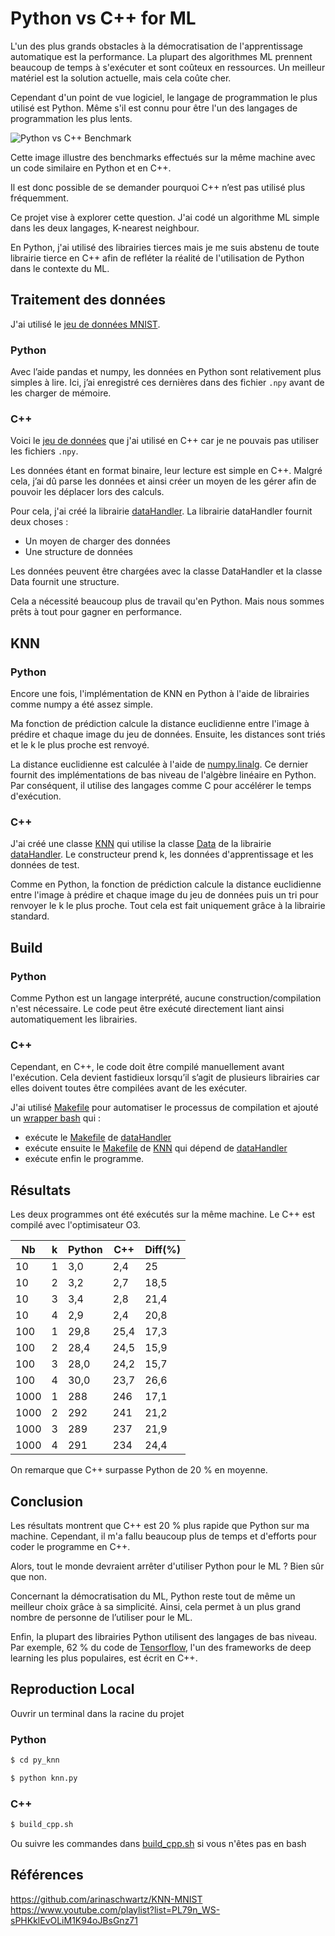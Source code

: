 # Python vs C++ for ML

L'un des plus grands obstacles à la démocratisation de l'apprentissage automatique est la performance. La plupart des algorithmes ML prennent beaucoup de temps à s'exécuter et sont coûteux en ressources.
Un meilleur matériel est la solution actuelle, mais cela coûte cher.

Cependant d'un point de vue logiciel, le langage de programmation le plus utilisé est Python. Même s'il est connu pour être l'un des langages de programmation les plus lents.

![Python vs C++ Benchmark](https://user-images.githubusercontent.com/71285263/191569304-bec1749f-ac1d-4773-86bf-576ab7730d29.png)

Cette image illustre des benchmarks effectués sur la même machine avec un code similaire en Python et en C++.

Il est donc possible de se demander pourquoi C++ n’est pas utilisé plus fréquemment.

Ce projet vise à explorer cette question. J'ai codé un algorithme ML simple dans les deux langages, K-nearest neighbour.

En Python, j'ai utilisé des librairies tierces mais je me suis abstenu de toute librairie tierce en C++ afin de refléter la réalité de l'utilisation de Python dans le contexte du ML.

## Traitement des données

J'ai utilisé le [jeu de données MNIST](https://en.wikipedia.org/wiki/MNIST_database).

### Python

Avec l’aide pandas et numpy, les données en Python sont relativement plus simples à lire. Ici, j’ai enregistré ces dernières dans des fichier `.npy` avant de les charger de mémoire.

### C++

Voici le [jeu de données](http://yann.lecun.com/exdb/mnist/) que j'ai utilisé en C++ car je ne pouvais pas utiliser les fichiers `.npy`. 

Les données étant en format binaire, leur lecture est simple en C++. Malgré cela, j’ai dû parse les données et ainsi créer un moyen de les gérer afin de pouvoir les déplacer lors des calculs.

Pour cela, j'ai créé la librairie [dataHandler](https://github.com/aryamaan3/cpp-vs-python-ml/tree/main/dataHandler).
La librairie dataHandler fournit deux choses :
- Un moyen de charger des données
- Une structure de données

Les données peuvent être chargées avec la classe DataHandler et la classe Data fournit une structure.

Cela a nécessité beaucoup plus de travail qu'en Python. Mais nous sommes prêts à tout pour gagner en performance.

## KNN

### Python

Encore une fois, l'implémentation de KNN en Python à l'aide de librairies comme numpy a été assez simple.

Ma fonction de prédiction calcule la distance euclidienne entre l'image à prédire et chaque image du jeu de données. Ensuite, les distances sont triés et le k le plus proche est renvoyé.

La distance euclidienne est calculée à l'aide de [numpy.linalg](https://numpy.org/doc/stable/reference/routines.linalg.html). Ce dernier fournit des implémentations de bas niveau de l'algèbre linéaire en Python. Par conséquent, il utilise des langages comme C pour accélérer le temps d'exécution.

### C++

J'ai créé une classe [KNN](https://github.com/aryamaan3/cpp-vs-python-ml/blob/main/knn/include/knn.hpp) qui utilise la classe [Data](https://github.com/aryamaan3/cpp-vs-python-ml/blob/main/dataHandler/include/data.hpp) de la librairie [dataHandler](https://github.com/aryamaan3/cpp-vs-python-ml/tree/main/dataHandler). Le constructeur prend k, les données d'apprentissage et les données de test.

Comme en Python, la fonction de prédiction calcule la distance euclidienne entre l'image à prédire et chaque image du jeu de données puis un tri pour renvoyer le k le plus proche. Tout cela est fait uniquement grâce à la librairie standard.

## Build

### Python

Comme Python est un langage interprété, aucune construction/compilation n'est nécessaire. Le code peut être exécuté directement liant ainsi automatiquement les librairies.

### C++

Cependant, en C++, le code doit être compilé manuellement avant l'exécution.
Cela devient fastidieux lorsqu’il s’agit de plusieurs librairies car elles doivent toutes être compilées avant de les exécuter.

J'ai utilisé [Makefile](https://opensource.com/article/18/8/what-how-makefile) pour automatiser le processus de compilation et ajouté un [wrapper bash](https://github.com/aryamaan3/cpp-vs-python-ml/blob/main/build_cpp.sh) qui :
- exécute le [Makefile](https://github.com/aryamaan3/cpp-vs-python-ml/blob/main/dataHandler/Makefile) de [ dataHandler](https://github.com/aryamaan3/cpp-vs-python-ml/tree/main/dataHandler)
- exécute ensuite le [Makefile](https://github.com/aryamaan3/cpp-vs-python-ml/blob/main/knn/Makefile) de [KNN](https://github.com/aryamaan3/cpp-vs-python-ml/tree/main/knn) qui dépend de [dataHandler](https://github.com/aryamaan3/cpp-vs-python-ml/tree/main/dataHandler)
- exécute enfin le programme.

## Résultats

Les deux programmes ont été exécutés sur la même machine. Le C++ est compilé avec l'optimisateur O3.

| Nb | k | Python | C++ | Diff(%) |
| --- | --- | --- | --- | --- |
| 10 | 1 | 3,0 | 2,4 | 25 |
| 10 | 2 | 3,2 | 2,7 | 18,5 |
| 10 | 3 | 3,4 | 2,8 | 21,4 |
| 10 | 4 | 2,9 | 2,4 | 20,8 |
| 100 | 1 | 29,8 | 25,4 | 17,3 |
| 100 | 2 | 28,4 | 24,5 | 15,9 |
| 100 | 3 | 28,0 | 24,2 | 15,7 |
| 100 | 4 | 30,0 | 23,7 | 26,6 |
| 1000 | 1 | 288 | 246 | 17,1 |
| 1000 | 2 | 292 | 241 | 21,2 |
| 1000 | 3 | 289 | 237 | 21,9 |
| 1000 | 4 | 291 | 234 | 24,4 |

On remarque que C++ surpasse Python de 20 % en moyenne.

## Conclusion

Les résultats montrent que C++ est 20 % plus rapide que Python sur ma machine. Cependant, il m'a fallu beaucoup plus de temps et d'efforts pour coder le programme en C++.

Alors, tout le monde devraient arrêter d'utiliser Python pour le ML ? Bien sûr que non. 

Concernant la démocratisation du ML, Python reste tout de même un meilleur choix grâce à sa simplicité. Ainsi, cela permet à un plus grand nombre de personne de l’utiliser pour le ML. 

Enfin, la plupart des librairies Python utilisent des langages de bas niveau. Par exemple, 62 % du code de [Tensorflow](https://github.com/tensorflow/tensorflow), l'un des frameworks de deep learning les plus populaires, est écrit en C++.

## Reproduction Local

Ouvrir un terminal dans la racine du projet

### Python

```bash
$ cd py_knn
```

```bash
$ python knn.py
```

### C++

```bash
$ build_cpp.sh
```

Ou suivre les commandes dans [build_cpp.sh](https://github.com/aryamaan3/cpp-vs-python-ml/blob/main/build_cpp.sh) si vous n'êtes pas en bash

## Références

https://github.com/arinaschwartz/KNN-MNIST \
https://www.youtube.com/playlist?list=PL79n_WS-sPHKklEvOLiM1K94oJBsGnz71
